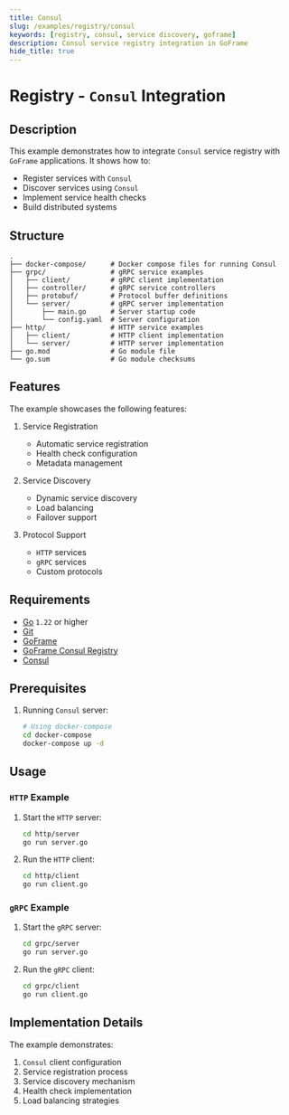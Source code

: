 ```yaml
---
title: Consul
slug: /examples/registry/consul
keywords: [registry, consul, service discovery, goframe]
description: Consul service registry integration in GoFrame
hide_title: true
---
```


# Registry - `Consul` Integration

## Description

This example demonstrates how to integrate `Consul` service registry with `GoFrame` applications. It shows how to:
- Register services with `Consul`
- Discover services using `Consul`
- Implement service health checks
- Build distributed systems

## Structure

```text
.
├── docker-compose/      # Docker compose files for running Consul
├── grpc/                # gRPC service examples
│   ├── client/          # gRPC client implementation
│   ├── controller/      # gRPC service controllers
│   ├── protobuf/        # Protocol buffer definitions
│   └── server/          # gRPC server implementation
│       ├── main.go      # Server startup code
│       └── config.yaml  # Server configuration
├── http/                # HTTP service examples
│   ├── client/          # HTTP client implementation
│   └── server/          # HTTP server implementation
├── go.mod               # Go module file
└── go.sum               # Go module checksums
```

## Features

The example showcases the following features:
1. Service Registration
   - Automatic service registration
   - Health check configuration
   - Metadata management

2. Service Discovery
   - Dynamic service discovery
   - Load balancing
   - Failover support

3. Protocol Support
   - `HTTP` services
   - `gRPC` services
   - Custom protocols

## Requirements

- [Go](https://golang.org/dl/) `1.22` or higher
- [Git](https://git-scm.com/downloads)
- [GoFrame](https://goframe.org)
- [GoFrame Consul Registry](https://github.com/gogf/gf/tree/master/contrib/registry/consul)
- [Consul](https://developer.hashicorp.com/consul/downloads)

## Prerequisites

1. Running `Consul` server:
   ```bash
   # Using docker-compose
   cd docker-compose
   docker-compose up -d
   ```

## Usage

### `HTTP` Example

1. Start the `HTTP` server:
   ```bash
   cd http/server
   go run server.go
   ```

2. Run the `HTTP` client:
   ```bash
   cd http/client
   go run client.go
   ```

### `gRPC` Example

1. Start the `gRPC` server:
   ```bash
   cd grpc/server
   go run server.go
   ```

2. Run the `gRPC` client:
   ```bash
   cd grpc/client
   go run client.go
   ```

## Implementation Details

The example demonstrates:
1. `Consul` client configuration
2. Service registration process
3. Service discovery mechanism
4. Health check implementation
5. Load balancing strategies
